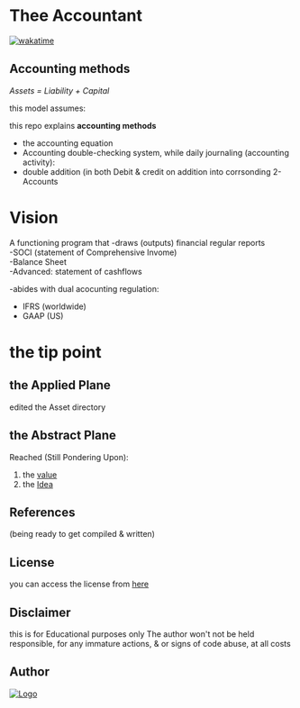 
# Thee Accountant

[![wakatime](https://wakatime.com/badge/user/e5f8f2ad-46c8-449c-9ccb-a1f10dfae801/project/b1919a10-df1b-4742-889b-a520ddb7a401.svg)](https://wakatime.com/badge/user/e5f8f2ad-46c8-449c-9ccb-a1f10dfae801/project/b1919a10-df1b-4742-889b-a520ddb7a401)
## Accounting methods

 _Assets = Liability + Capital_


this model assumes:

this repo explains **accounting methods**
- the accounting equation 
- Accounting double-checking system, while daily journaling (accounting activity):
- double addition (in both Debit & credit on  addition into corrsonding 2-Accounts


# Vision 

 A functioning program that 
-draws (outputs) financial regular reports <br/> 
-SOCI (statement of Comprehensive Invome) <br/>
-Balance Sheet <br/>
-Advanced: statement of cashflows <br/> 


-abides with dual acocunting regulation:
- IFRS (worldwide)
- GAAP (US)

# the tip point 

## the Applied Plane
edited the Asset directory
## the Abstract Plane
Reached (Still Pondering Upon):
 1. the [value](https://github.com/adamwillisXanax/Thee-accountant/blob/main/src/Accounting/abstractTypes/Value.jl)
 2. the [Idea](https://github.com/adamwillisXanax/Thee-accountant/blob/main/src/Accounting/abstractTypes/idea.jl)
 
## References
(being ready to get compiled & written)


## License

you can access the license from [here](src/LICENSE.md)

## Disclaimer
this is for Educational purposes only
The author won't not be held responsible, for any immature actions, & or signs of code abuse, at all costs


## Author

[![Logo](https://github.com/adamwillisXanax/adamwillisXanax/blob/main/Assets/logo.png)
](https://github.com/adamwillisXanax/adamwillisXanax)

